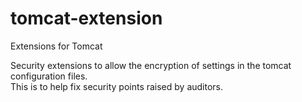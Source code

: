 tomcat-extension
================

Extensions for Tomcat

Security extensions to allow the encryption of settings in the tomcat configuration files.  
This is to help fix security points raised by auditors.
